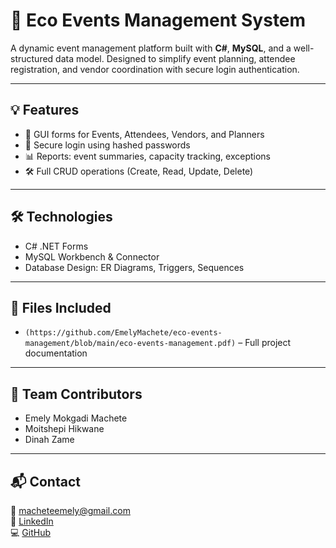 # 🌿 Eco Events Management System

A dynamic event management platform built with **C#**, **MySQL**, and a well-structured data model. Designed to simplify event planning, attendee registration, and vendor coordination with secure login authentication.

---

## 💡 Features
- 🧾 GUI forms for Events, Attendees, Vendors, and Planners
- 🔐 Secure login using hashed passwords
- 📊 Reports: event summaries, capacity tracking, exceptions
- 🛠️ Full CRUD operations (Create, Read, Update, Delete)

---

## 🛠️ Technologies
- C# .NET Forms
- MySQL Workbench & Connector
- Database Design: ER Diagrams, Triggers, Sequences

---

## 📄 Files Included
- `(https://github.com/EmelyMachete/eco-events-management/blob/main/eco-events-management.pdf)` – Full project documentation

---

## 👥 Team Contributors
- Emely Mokgadi Machete  
- Moitshepi Hikwane  
- Dinah Zame

---

## 📬 Contact
📧 [macheteemely@gmail.com](mailto:macheteemely@gmail.com)  
🔗 [LinkedIn](https://www.linkedin.com/in/emelymachete/)  
💻 [GitHub](https://github.com/EmelyMachete)
